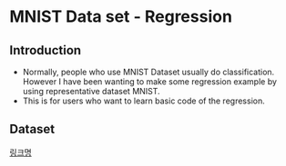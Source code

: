 MNIST Data set - Regression 
===========================



Introduction
---------------------

- Normally, people who use MNIST Dataset usually do classification. However I have been wanting to make some regression example by using representative dataset MNIST. 
- This is for users who want to learn basic code of the regression.


Dataset
---------------------
[링크명](http://www.example.com)
